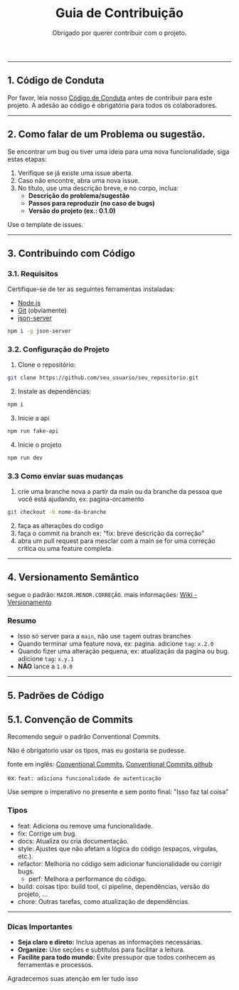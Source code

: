 <header>

  # Guia de Contribuição
  
  Obrigado por querer contribuir com o projeto.

</header>

---

## 1. Código de Conduta

Por favor, leia nosso [Código de Conduta](./CODE_OF_CONDUCT.md) antes de contribuir para este projeto. A adesão ao código é obrigatória para todos os colaboradores.

---

## 2. Como falar de um Problema ou sugestão.

Se encontrar um bug ou tiver uma ideia para uma nova funcionalidade, siga estas etapas:

1. Verifique se já existe uma issue aberta.
2. Caso não encontre, abra uma nova issue.
3. No título, use uma descrição breve, e no corpo, inclua:
   - **Descrição do problema/sugestão**
   - **Passos para reproduzir (no caso de bugs)**
   - **Versão do projeto (ex.: 0.1.0)**

Use o template de issues.

---

## 3. Contribuindo com Código

### 3.1. Requisitos

Certifique-se de ter as seguintes ferramentas instaladas:

- [Node.js](https://nodejs.org)
- [Git](https://git-scm.com) (obviamente)
- [json-server](https://github.com/typicode/json-server)

```bash
npm i -g json-server
```


### 3.2. Configuração do Projeto

1. Clone o repositório:

  ```bash
  git clone https://github.com/seu_usuario/seu_repositorio.git
  ```
  
2. Instale as dependências:

  ```bash
  npm i
  ```

3. Inicie a api

  ```bash
  npm run fake-api
  ```

4. Inicie o projeto

  ```bash
  npm run dev
  ```

### 3.3 Como enviar suas mudanças

1. crie uma branche nova a partir da main ou da branche da pessoa que você está ajudando, ex: pagina-orcamento

```bash
git checkout -b nome-da-branche
```

2. faça as alterações do codigo
3. faça o commit na branch ex: "fix: breve descrição da correção"
4. abra um pull request para mesclar com a main se for uma correção critica ou uma feature completa.

---

## 4. Versionamento Semântico

segue o padrão: `MAIOR.MENOR.CORREÇÃO`. mais informações: [Wiki - Versionamento](https://github.com/NickSilva71/PROJETO_ORGANIZA/wiki#versionamento-por-tags)

### Resumo

- Isso só server para a `main`, não use `tag`em outras branches
- Quando terminar uma feature nova, ex: pagina. adicione `tag`: `x.2.0`
- Quando fizer uma alteração pequena, ex: atualização da pagina ou bug. adicione `tag`: `x.y.1`
- **NÃO** lance a `1.0.0`

---

## 5. Padrões de Código

## 5.1. Convenção de Commits

Recomendo seguir o padrão Conventional Commits.

Não é obrigatorio usar os tipos, mas eu gostaria se pudesse.

fonte em inglês: [Conventional Commits](https://www.conventionalcommits.org/en/v1.0.0/), [Conventional Commits github](https://gist.github.com/qoomon/5dfcdf8eec66a051ecd85625518cfd13#scopes)

ex: `feat: adiciona funcionalidade de autenticação`

Use sempre o imperativo no presente e sem ponto final: "Isso faz tal coisa"

### Tipos

- feat: Adiciona ou remove uma funcionalidade.
- fix: Corrige um bug.
- docs: Atualiza ou cria documentação.
- style: Ajustes que não afetam a lógica do código (espaços, vírgulas, etc.).
- refactor: Melhoria no código sem adicionar funcionalidade ou corrigir bugs.
  - perf: Melhora a performance do código.
- build: coisas tipo: build tool, ci pipeline, dependências, versão do projeto, ... 
- chore: Outras tarefas, como atualização de dependências.

---

<footer>

  ### Dicas Importantes
  
  - **Seja claro e direto:** Inclua apenas as informações necessárias.
  - **Organize:** Use seções e subtítulos para facilitar a leitura.
  - **Facilite para todo mundo:** Evite pressupor que todos conhecem as ferramentas e processos.

  Agradecemos suas atenção em ler tudo isso
</footer>
